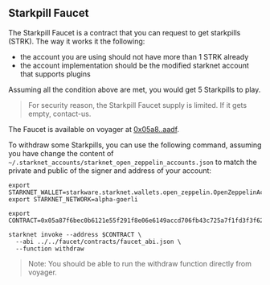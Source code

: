 ## Starkpill Faucet

The Starkpill Faucet is a contract that you can request to get starkpills
(STRK). The way it works it the following:

- the account you are using should not have more than 1 STRK already
- the account implementation should be the modified starknet account
  that supports plugins

Assuming all the condition above are met, you would get 5 Starkpills to play.

> For security reason, the Starkpill Faucet supply is limited. If it gets
> empty, contact-us.

The Faucet is available on voyager at
[0x05a8..aadf](https://goerli.voyager.online/contract/0x05a87f6bec0b6121e55f291f8e06e6149accd706fb43c725a7f1fd3f3f62aadf).

To withdraw some Starkpills, you can use the following command, assuming you
have change the content of
`~/.starknet_accounts/starknet_open_zeppelin_accounts.json` to match the
private and public of the signer and address of your account:

```shell
export STARKNET_WALLET=starkware.starknet.wallets.open_zeppelin.OpenZeppelinAccount
export STARKNET_NETWORK=alpha-goerli

export CONTRACT=0x05a87f6bec0b6121e55f291f8e06e6149accd706fb43c725a7f1fd3f3f62aadf

starknet invoke --address $CONTRACT \
  --abi ../../faucet/contracts/faucet_abi.json \
  --function withdraw
```

> Note: You should be able to run the withdraw function directly from voyager.
